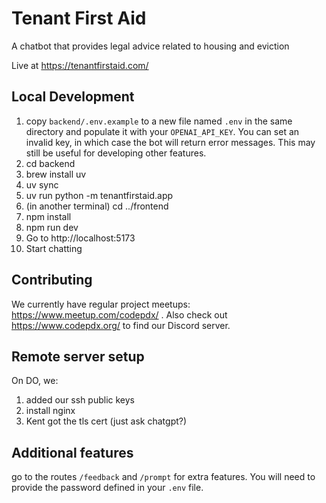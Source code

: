 # Tenant First Aid

A chatbot that provides legal advice related to housing and eviction

Live at https://tenantfirstaid.com/

## Local Development

1. copy `backend/.env.example` to a new file named `.env` in the same directory and populate it with your `OPENAI_API_KEY`. You can set an invalid key, in which case the bot will return error messages. This may still be useful for developing other features.
2. cd backend
3. brew install uv
4. uv sync
5. uv run python -m tenantfirstaid.app
6. (in another terminal) cd ../frontend
7. npm install
8. npm run dev
9. Go to http://localhost:5173
10. Start chatting

## Contributing

We currently have regular project meetups: https://www.meetup.com/codepdx/ . Also check out https://www.codepdx.org/ to find our Discord server.

## Remote server setup
On DO, we:
1. added our ssh public keys
2. install nginx
3. Kent got the tls cert (just ask chatgpt?)

## Additional features

go to the routes `/feedback` and `/prompt` for extra features. You will need to provide the password defined in your `.env` file.
